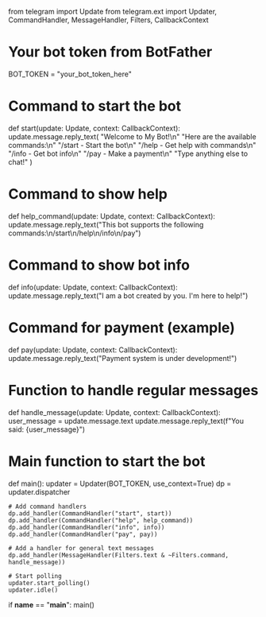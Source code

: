 from telegram import Update
from telegram.ext import Updater, CommandHandler, MessageHandler, Filters, CallbackContext

# Your bot token from BotFather
BOT_TOKEN = "your_bot_token_here"

# Command to start the bot
def start(update: Update, context: CallbackContext):
    update.message.reply_text(
        "Welcome to My Bot!\n"
        "Here are the available commands:\n"
        "/start - Start the bot\n"
        "/help - Get help with commands\n"
        "/info - Get bot info\n"
        "/pay - Make a payment\n"
        "Type anything else to chat!"
    )

# Command to show help
def help_command(update: Update, context: CallbackContext):
    update.message.reply_text("This bot supports the following commands:\n/start\n/help\n/info\n/pay")

# Command to show bot info
def info(update: Update, context: CallbackContext):
    update.message.reply_text("I am a bot created by you. I'm here to help!")

# Command for payment (example)
def pay(update: Update, context: CallbackContext):
    update.message.reply_text("Payment system is under development!")

# Function to handle regular messages
def handle_message(update: Update, context: CallbackContext):
    user_message = update.message.text
    update.message.reply_text(f"You said: {user_message}")

# Main function to start the bot
def main():
    updater = Updater(BOT_TOKEN, use_context=True)
    dp = updater.dispatcher

    # Add command handlers
    dp.add_handler(CommandHandler("start", start))
    dp.add_handler(CommandHandler("help", help_command))
    dp.add_handler(CommandHandler("info", info))
    dp.add_handler(CommandHandler("pay", pay))

    # Add a handler for general text messages
    dp.add_handler(MessageHandler(Filters.text & ~Filters.command, handle_message))

    # Start polling
    updater.start_polling()
    updater.idle()

if __name__ == "__main__":
    main()
